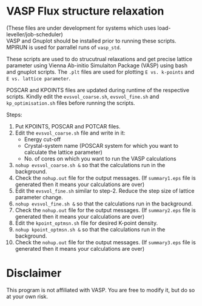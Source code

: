 # VASP Flux structure relaxation
(These files are under development for systems which uses load-leveller\/job-scheduler)  
VASP and Gnuplot should be installed prior to running these scripts.
MPIRUN is used for parrallel runs of `vasp_std`.

These scripts are used to do strucutrual relaxations and get precise lattice parameter using Vienna Ab-initio Simulaiton Package (VASP) using bash and gnuplot scripts. The `.plt` files are used for plotting `E vs. k-points` and `E vs. lattice parameter`.

POSCAR and KPOINTS files are updated during runtime of the respective scripts. Kindly edit the `evsvol_coarse.sh`, `evsvol_fine.sh` and `kp_optimisation.sh` files before running the scripts.

Steps:
1. Put KPOINTS, POSCAR and POTCAR files.
2. Edit the `evsvol_coarse.sh` file and write in it:
	* Energy cut-off
	* Crystal-system name (POSCAR system for which you want to calculate the lattice parameter)
	* No. of cores on which you want to run the VASP calculations
3. `nohup evsvol_coarse.sh &` so that the calculations run in the background.
4. Check the `nohup.out` file for the output messages. (If `summary1.eps` file is generated then it means your calculations are over)
5. Edit the `evsvol_fine.sh` similar to step-2. Reduce the step size of lattice parameter change.
6. `nohup evsvol_fine.sh &` so that the calculations run in the background.
7. Check the `nohup.out` file for the output messages. (If `summary2.eps` file is generated then it means your calculations are over)
8. Edit the `kpoint_optmsn.sh` file for desired K-point density.
9. `nohup kpoint_optmsn.sh &` so that the calculations run in the background.
10. Check the `nohup.out` file for the output messages. (If `summary3.eps` file is generated then it means your calculations are over)

# Disclaimer
This program is not affiliated with VASP.
You are free to modify it, but do so at your own risk.